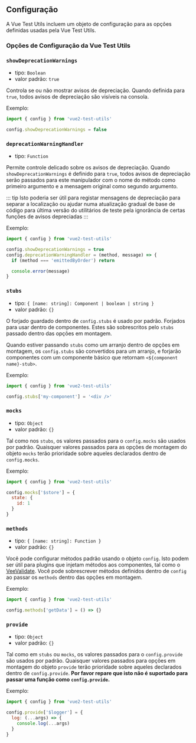 ## Configuração

A Vue Test Utils incluem um objeto de configuração para as opções definidas usadas pela Vue Test Utils.

### Opções de Configuração da Vue Test Utils

### `showDeprecationWarnings`

- tipo: `Boolean`
- valor padrão: `true`

Controla se ou não mostrar avisos de depreciação. Quando definida para `true`, todos avisos de depreciação são visíveis na consola.

Exemplo:

```js
import { config } from 'vue2-test-utils'

config.showDeprecationWarnings = false
```

### `deprecationWarningHandler`

- tipo: `Function`

Permite controle delicado sobre os avisos de depreciação. Quando `showDeprecationWarnings` é definido para `true`, todos avisos de depreciação serão passados para este manipulador com o nome do método como primeiro argumento e a mensagem original como segundo argumento.

::: tip
Isto poderia ser útil para registar mensagens de depreciação para separar a localização ou ajudar numa atualização gradual de base de código para última versão do utilitários de teste pela ignorância de certas funções de avisos depreciadas
:::

Exemplo:

```js
import { config } from 'vue2-test-utils'

config.showDeprecationWarnings = true
config.deprecationWarningHandler = (method, message) => {
  if (method === 'emittedByOrder') return

  console.error(message)
}
```

### `stubs`

- tipo: `{ [name: string]: Component | boolean | string }`
- valor padrão: `{}`

O forjado guardado dentro de `config.stubs` é usado por padrão.
Forjados para usar dentro de componentes. Estes são sobrescritos pelo `stubs` passado dentro das opções em montagem.

Quando estiver passando `stubs` como um arranjo dentro de opções em montagem, os `config.stubs` são convertidos para um arranjo, e forjarão componentes com um componente básico que retornam `<${component name}-stub>`.

Exemplo:

```js
import { config } from 'vue2-test-utils'

config.stubs['my-component'] = '<div />'
```

### `mocks`

- tipo: `Object`
- valor padrão: `{}`

Tal como nos `stubs`, os valores passados para o `config.mocks` são usados por padrão. Quaisquer valores passados para as opções de montagem do objeto `mocks` terão prioridade sobre aqueles declarados dentro de `config.mocks`.

Exemplo:

```js
import { config } from 'vue2-test-utils'

config.mocks['$store'] = {
  state: {
    id: 1
  }
}
```

### `methods`

- tipo: `{ [name: string]: Function }`
- valor padrão: `{}`

Você pode configurar métodos padrão usando o objeto `config`. Isto podem ser útil para plugins que injetam métodos aos componentes, tal como o [VeeValidate](https://logaretm.github.io/vee-validate/). Você pode sobrescrever métodos definidos dentro de `config` ao passar os `methods` dentro das opções em montagem.

Exemplo:

```js
import { config } from 'vue2-test-utils'

config.methods['getData'] = () => {}
```

### `provide`

- tipo: `Object`
- valor padrão: `{}`

Tal como em `stubs` ou `mocks`, os valores passados para o `config.provide` são usados por padrão. Quaisquer valores passados para opções em montagem do objeto `provide` terão prioridade sobre aqueles declarados dentro de `config.provide`. **Por favor repare que isto não é suportado para passar uma função como `config.provide`.**

Exemplo:

```js
import { config } from 'vue2-test-utils'

config.provide['$logger'] = {
  log: (...args) => {
    console.log(...args)
  }
}
```
